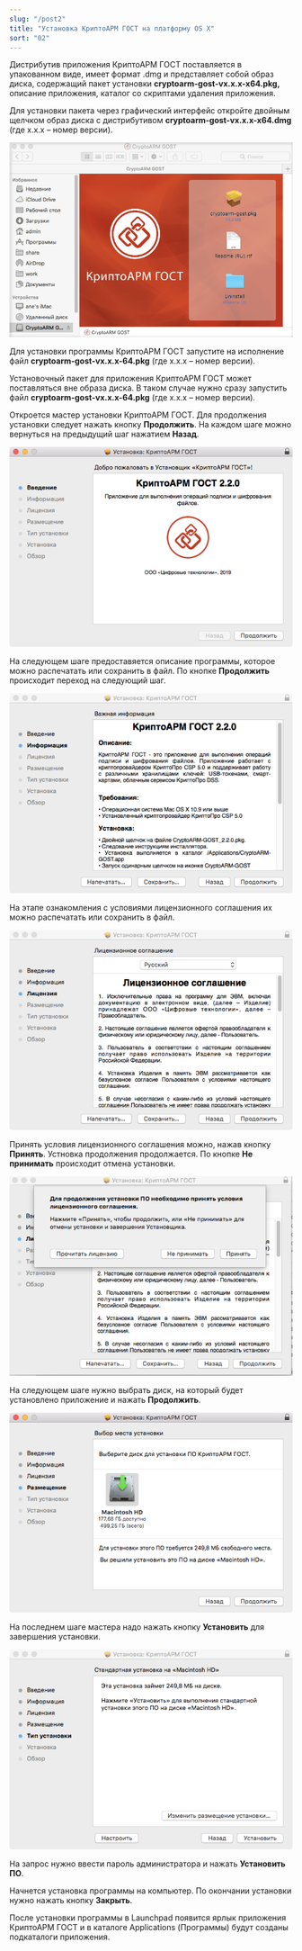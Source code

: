 ```yaml
---
slug: "/post2"
title: "Установка КриптоАРМ ГОСТ на платформу OS X"
sort: "02"
---
```


Дистрибутив приложения КриптоАРМ ГОСТ поставляется в упакованном виде, имеет формат .dmg и представляет собой образ диска, содержащий пакет установки **cryptoarm-gost-vx.x.x-x64.pkg,** описание приложения, каталог со скриптами удаления приложения.

Для установки пакета через графический интерфейс откройте двойным щелчком образ диска с дистрибутивом **cryptoarm-gost-vx.x.x-x64.dmg** (где x.x.x – номер версии).

![install-gost-mac1.png](./images/install-gost-mac1.png "Состав образа диска")

Для установки программы КриптоАРМ ГОСТ запустите на исполнение файл **cryptoarm-gost-vx.x.x-64.pkg** (где x.x.x – номер версии).

Установочный пакет для приложения КриптоАРМ ГОСТ может поставляться вне образа диска. В таком случае нужно сразу запустить файл **cryptoarm-gost-vx.x.x-64.pkg** (где x.x.x – номер версии).

Откроется мастер установки КриптоАРМ ГОСТ. Для продолжения установки следует нажать кнопку **Продолжить**. На каждом шаге можно вернуться на предыдущий шаг нажатием **Назад**.

![install-gost-mac2.png](./images/install-gost-mac2.png "Начальный шаг мастера установки пакета приложения")

На следующем шаге предоставяется описание программы, которое можно распечатать или сохранить в файл. По кнопке **Продолжить** происходит переход на следующий шаг.

![install-gost-mac3.png](./images/install-gost-mac3.png "Просмотр информации о программном продукте")

На этапе ознакомления с условиями лицензионного соглашения их можно распечатать или сохранить в файл. 

![install-gost-mac4.png](./images/install-gost-mac4.png "Просмотр информации о лицензии")

Принять условия лицензионного соглашения можно, нажав кнопку **Принять**. Устновка продолжения продолжается. По кнопке **Не принимать** происходит отмена установки.

![install-gost-mac5.png](./images/install-gost-mac5.png "Соглашение с условиями лицензии")

На следующем шаге нужно выбрать диск, на который будет установлено приложение и нажать **Продолжить**.

![install-gost-mac6.png](./images/install-gost-mac6.png "Информация о размещении приложения на жестком диске")

На последнем шаге мастера надо нажать кнопку **Установить** для завершения установки.

![install-gost-mac7.png](./images/install-gost-mac7.png "Подтверждение установки на физический носитель")

На запрос нужно ввести пароль администратора и нажать **Установить ПО**.

Начнется установка программы на компьютер. По окончании установки нужно нажать кнопку **Закрыть**.

После установки программы в Launchpad появится ярлык приложения КриптоАРМ ГОСТ и в каталоге Applications (Программы) будут созданы подкаталоги приложения.
